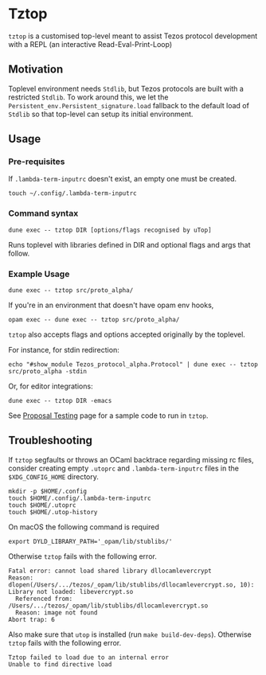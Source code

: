 # Tztop

`tztop` is a customised top-level meant to assist Tezos protocol development with a REPL (an interactive Read-Eval-Print-Loop)


## Motivation
Toplevel environment needs `Stdlib`, but Tezos protocols are built with a restricted `Stdlib`.
To work around this, we let the `Persistent_env.Persistent_signature.load` fallback to the default load of `Stdlib` so that top-level can setup its initial environment.


## Usage

### Pre-requisites

If `.lambda-term-inputrc` doesn't exist, an empty one must be created.

```
touch ~/.config/.lambda-term-inputrc
```

### Command syntax

```
dune exec -- tztop DIR [options/flags recognised by uTop]
```

Runs toplevel with libraries defined in DIR and optional flags and args that follow.

### Example Usage

```
dune exec -- tztop src/proto_alpha/
```

If you're in an environment that doesn't have opam env hooks, 


```
opam exec -- dune exec -- tztop src/proto_alpha/
```

`tztop` also accepts flags and options accepted originally by the toplevel.

For instance, for stdin redirection:

```
echo "#show_module Tezos_protocol_alpha.Protocol" | dune exec -- tztop src/proto_alpha -stdin
```

Or, for editor integrations:

```
dune exec -- tztop DIR -emacs
```

See [Proposal Testing](https://tezos.gitlab.io/developer/proposal_testing.html)
page for a sample code to run in `tztop`.

## Troubleshooting

If `tztop` segfaults or throws an OCaml backtrace regarding missing rc files, consider creating empty `.utoprc` and `.lambda-term-inputrc` files in the `$XDG_CONFIG_HOME` directory.

```
mkdir -p $HOME/.config
touch $HOME/.config/.lambda-term-inputrc
touch $HOME/.utoprc
touch $HOME/.utop-history
```

On macOS the following command is required

```
export DYLD_LIBRARY_PATH='_opam/lib/stublibs/'
```

Otherwise `tztop` fails with the following error.

```
Fatal error: cannot load shared library dllocamlevercrypt
Reason: dlopen(/Users/.../tezos/_opam/lib/stublibs/dllocamlevercrypt.so, 10): Library not loaded: libevercrypt.so
  Referenced from: /Users/.../tezos/_opam/lib/stublibs/dllocamlevercrypt.so
  Reason: image not found
Abort trap: 6
```

Also make sure that `utop` is installed (run `make build-dev-deps`).
Otherwise `tztop` fails with the following error.

```
Tztop failed to load due to an internal error
Unable to find directive load
```
